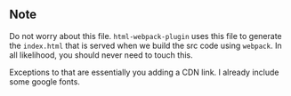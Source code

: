 ## Note

Do not worry about this file. `html-webpack-plugin` uses this file to generate the `index.html` that is served when we build the src code using `webpack`. In all likelihood, you should never need to touch this.

Exceptions to that are essentially you adding a CDN link. I already include some google fonts.
